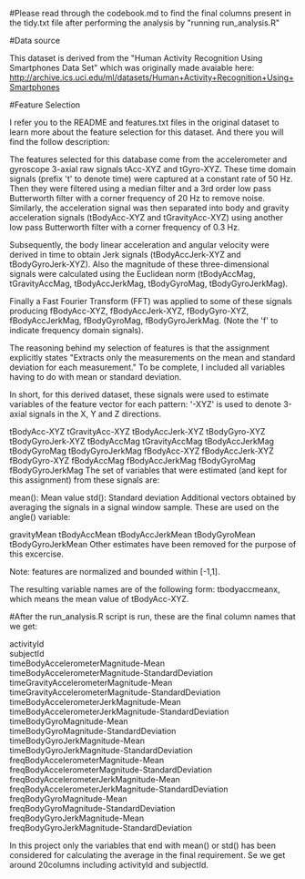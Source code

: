 #Please read through the codebook.md to find the final columns present in the tidy.txt file after performing the analysis by "running run_analysis.R"

#Data source

This dataset is derived from the "Human Activity Recognition Using Smartphones Data Set" which was originally made avaiable here: http://archive.ics.uci.edu/ml/datasets/Human+Activity+Recognition+Using+Smartphones

#Feature Selection

I refer you to the README and features.txt files in the original dataset to learn more about the feature selection for this dataset. And there you will find the follow description:

The features selected for this database come from the accelerometer and gyroscope 3-axial raw signals tAcc-XYZ and tGyro-XYZ. These time domain signals (prefix 't' to denote time) were captured at a constant rate of 50 Hz. Then they were filtered using a median filter and a 3rd order low pass Butterworth filter with a corner frequency of 20 Hz to remove noise. Similarly, the acceleration signal was then separated into body and gravity acceleration signals (tBodyAcc-XYZ and tGravityAcc-XYZ) using another low pass Butterworth filter with a corner frequency of 0.3 Hz.

Subsequently, the body linear acceleration and angular velocity were derived in time to obtain Jerk signals (tBodyAccJerk-XYZ and tBodyGyroJerk-XYZ). Also the magnitude of these three-dimensional signals were calculated using the Euclidean norm (tBodyAccMag, tGravityAccMag, tBodyAccJerkMag, tBodyGyroMag, tBodyGyroJerkMag).

Finally a Fast Fourier Transform (FFT) was applied to some of these signals producing fBodyAcc-XYZ, fBodyAccJerk-XYZ, fBodyGyro-XYZ, fBodyAccJerkMag, fBodyGyroMag, fBodyGyroJerkMag. (Note the 'f' to indicate frequency domain signals).

The reasoning behind my selection of features is that the assignment explicitly states "Extracts only the measurements on the mean and standard deviation for each measurement." To be complete, I included all variables having to do with mean or standard deviation.

In short, for this derived dataset, these signals were used to estimate variables of the feature vector for each pattern:
'-XYZ' is used to denote 3-axial signals in the X, Y and Z directions.

tBodyAcc-XYZ
tGravityAcc-XYZ
tBodyAccJerk-XYZ
tBodyGyro-XYZ
tBodyGyroJerk-XYZ
tBodyAccMag
tGravityAccMag
tBodyAccJerkMag
tBodyGyroMag
tBodyGyroJerkMag
fBodyAcc-XYZ
fBodyAccJerk-XYZ
fBodyGyro-XYZ
fBodyAccMag
fBodyAccJerkMag
fBodyGyroMag
fBodyGyroJerkMag
The set of variables that were estimated (and kept for this assignment) from these signals are:

mean(): Mean value
std(): Standard deviation
Additional vectors obtained by averaging the signals in a signal window sample. These are used on the angle() variable:

gravityMean
tBodyAccMean
tBodyAccJerkMean
tBodyGyroMean
tBodyGyroJerkMean
Other estimates have been removed for the purpose of this excercise.

Note: features are normalized and bounded within [-1,1].

The resulting variable names are of the following form: tbodyaccmeanx, which means the mean value of tBodyAcc-XYZ.


#After the run_analysis.R script is run, these are the final column names that we get:

activityId                                         
subjectId                                          
timeBodyAccelerometerMagnitude-Mean                
timeBodyAccelerometerMagnitude-StandardDeviation  
timeGravityAccelerometerMagnitude-Mean 
timeGravityAccelerometerMagnitude-StandardDeviation 
timeBodyAccelerometerJerkMagnitude-Mean             
timeBodyAccelerometerJerkMagnitude-StandardDeviation
timeBodyGyroMagnitude-Mean                         
timeBodyGyroMagnitude-StandardDeviation            
timeBodyGyroJerkMagnitude-Mean                     
timeBodyGyroJerkMagnitude-StandardDeviation        
freqBodyAccelerometerMagnitude-Mean                 
freqBodyAccelerometerMagnitude-StandardDeviation    
freqBodyAccelerometerJerkMagnitude-Mean             
freqBodyAccelerometerJerkMagnitude-StandardDeviation
freqBodyGyroMagnitude-Mean                         
freqBodyGyroMagnitude-StandardDeviation            
freqBodyGyroJerkMagnitude-Mean                    
freqBodyGyroJerkMagnitude-StandardDeviation


In this project only the variables that end with mean() or std() has been considered for calculating the average in the final requirement. Se we get around 20columns including activityId and subjectId.